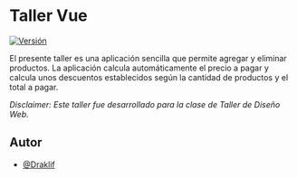 # Taller Vue

[![Versión](https://img.shields.io/badge/release-v1.0.1-blue)]()

El presente taller es una aplicación sencilla que permite agregar y eliminar productos. La aplicación calcula automáticamente el precio a pagar y calcula unos descuentos establecidos según la cantidad de productos y el total a pagar. 

*Disclaimer: Este taller fue desarrollado para la clase de Taller de Diseño Web.*

## Autor

- [@Draklif](https://www.github.com/draklif)
